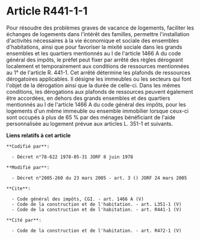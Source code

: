 # Article R441-1-1

Pour résoudre des problèmes graves de vacance de logements, faciliter les échanges de logements dans l'intérêt des familles,
permettre l'installation d'activités nécessaires à la vie économique et sociale des ensembles d'habitations, ainsi que pour
favoriser la mixité sociale dans les grands ensembles et les quartiers mentionnés au I de l'article 1466 A du code général
des impôts, le préfet peut fixer par arrêté des règles dérogeant localement et temporairement aux conditions de ressources
mentionnées au 1° de l'article R. 441-1. Cet arrêté détermine les plafonds de ressources dérogatoires applicables. Il désigne
les immeubles ou les secteurs qui font l'objet de la dérogation ainsi que la durée de celle-ci. Dans les mêmes conditions,
les dérogations aux plafonds de ressources peuvent également être accordées, en dehors des grands ensembles et des quartiers
mentionnés au I de l'article 1466 A du code général des impôts, pour les logements d'un même immeuble ou ensemble immobilier
lorsque ceux-ci sont occupés à plus de 65 % par des ménages bénéficiant de l'aide personnalisée au logement prévue aux
articles L. 351-1 et suivants.

**Liens relatifs à cet article**

	**Codifié par**:

	  - Décret n°78-622 1978-05-31 JORF 8 juin 1978

	**Modifié par**:

	  - Décret n°2005-260 du 23 mars 2005 - art. 3 () JORF 24 mars 2005

	**Cite**:

	  - Code général des impôts, CGI. - art. 1466 A (V)
	  - Code de la construction et de l'habitation. - art. L351-1 (V)
	  - Code de la construction et de l'habitation. - art. R441-1 (V)

	**Cité par**:

	  - Code de la construction et de l'habitation. - art. R472-1 (V)
